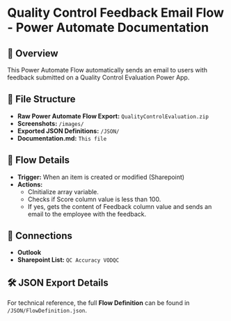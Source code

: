 # Quality Control Feedback Email Flow - Power Automate Documentation  

## 📌 Overview  
This Power Automate Flow automatically sends an email to users with feedback submitted on a Quality Control Evaluation Power App.

## 📂 File Structure  
- **Raw Power Automate Flow Export:** `QualityControlEvaluation.zip`
- **Screenshots:** `/images/`
- **Exported JSON Definitions:** `/JSON/`
- **Documentation.md:** `This file`

## 🚀 Flow Details  
- **Trigger:** When an item is created or modified (Sharepoint)
- **Actions:**  
  - CInitialize array variable.
  - Checks if Score column value is less than 100.
  - If yes, gets the content of Feedback column value and sends an email to the employee with the feedback.

## 🔗 Connections  
- **Outlook**
- **Sharepoint List:** `QC Accuracy VODQC` 

## 🛠️ JSON Export Details  
For technical reference, the full **Flow Definition** can be found in `/JSON/FlowDefinition.json`.  